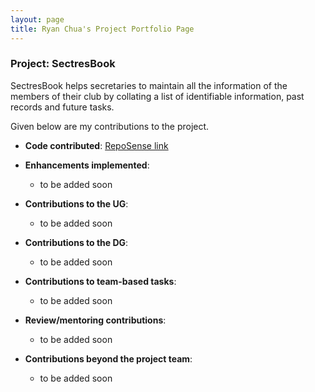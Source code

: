 ```yaml
---
layout: page
title: Ryan Chua's Project Portfolio Page
---
```


### Project: SectresBook

SectresBook helps secretaries to maintain all the information of the members of their club by collating a list of identifiable information, past records and future tasks.

Given below are my contributions to the project.

* **Code contributed**: [RepoSense link](https://nus-cs2103-ay2223s1.github.io/tp-dashboard/?search=w12&sort=groupTitle&sortWithin=title&timeframe=commit&mergegroup=&groupSelect=groupByRepos&breakdown=true&checkedFileTypes=docs~functional-code~test-code~other&since=2022-09-16&tabOpen=true&tabType=authorship&tabAuthor=ryanczx&tabRepo=AY2223S1-CS2103T-W12-2%2Ftp%5Bmaster%5D&authorshipIsMergeGroup=false&authorshipFileTypes=docs~other&authorshipIsBinaryFileTypeChecked=false&authorshipIsIgnoredFilesChecked=false)

* **Enhancements implemented**:
  * to be added soon

* **Contributions to the UG**:
  * to be added soon

* **Contributions to the DG**:
  * to be added soon

* **Contributions to team-based tasks**:
  * to be added soon

* **Review/mentoring contributions**:
  * to be added soon

* **Contributions beyond the project team**:
  * to be added soon
